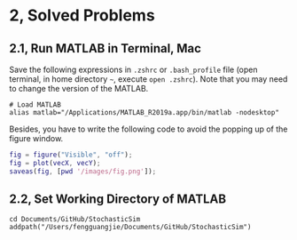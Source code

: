 

# 2,  Solved Problems

## 2.1,  Run MATLAB in Terminal, Mac

Save the following expressions in `.zshrc` or `.bash_profile` file (open terminal, in home directory `~`, execute `open .zshrc`). Note that you may need to change the version of the MATLAB.

```
# Load MATLAB
alias matlab="/Applications/MATLAB_R2019a.app/bin/matlab -nodesktop"
```

Besides, you have to write the following code to avoid the popping up of the figure window.

```matlab
fig = figure("Visible", "off");
fig = plot(vecX, vecY);
saveas(fig, [pwd '/images/fig.png']);
```

## 2.2,  Set Working Directory of MATLAB

```
cd Documents/GitHub/StochasticSim
addpath("/Users/fengguangjie/Documents/GitHub/StochasticSim")
```

